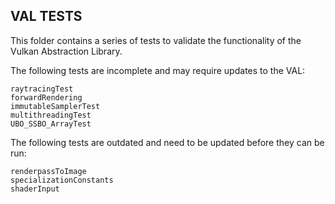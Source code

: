 ## VAL TESTS ##
This folder contains a series of tests to validate the functionality of the Vulkan Abstraction Library.

The following tests are incomplete and may require updates to the VAL:
```
raytracingTest
forwardRendering
immutableSamplerTest
multithreadingTest
UBO_SSBO_ArrayTest
```

The following tests are outdated and need to be updated before they can be run:
```
renderpassToImage
specializationConstants
shaderInput
```